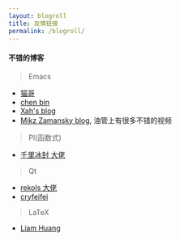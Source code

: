 ```yaml
---
layout: blogroll
title: 友情链接
permalink: /blogroll/
---
```


#### 不错的博客

> Emacs 

- [猫哥](https://manateelazycat.github.io/)
- [chen bin](http://blog.binchen.org)
- [Xah's blog](http://ergoemacs.org/emacs/emacs.html)
- [Mikz Zamansky blog](https://cestlaz.github.io/stories/emacs/), 油管上有很多不错的视频

> Pl(函数式)

- [千里冰封 大佬](https://ice1000.org/)

> Qt

- [rekols 大佬](https://rekols.github.io/)
- [cryfeifei](http://www.cryfeifei.cn/)

> LaTeX

- [Liam Huang](https://liam.page/)